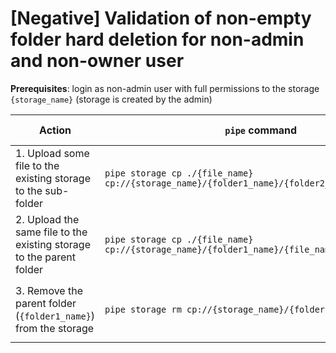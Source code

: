 # [Negative] Validation of non-empty folder hard deletion for non-admin and non-owner user

**Prerequisites**: login as non-admin user with full permissions to the storage `{storage_name}` (storage is created by the admin)

| Action | `pipe` command | Expected result |
|---|---|---|
| 1. Upload some file to the existing storage to the sub-folder | `pipe storage cp ./{file_name} cp://{storage_name}/{folder1_name}/{folder2_name}/{file_name}` |  |
| 2. Upload the same file to the existing storage to the parent folder | `pipe storage cp ./{file_name} cp://{storage_name}/{folder1_name}/{file_name}` |  |
| 3. Remove the parent folder (`{folder1_name}`) from the storage | `pipe storage rm cp://{storage_name}/{folder1_name} -r -d -y` | The message `Access denied` is displayed |
